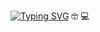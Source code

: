 <a href="https://git.io/typing-svg"><img src="https://readme-typing-svg.herokuapp.com?font=Fira+Code&pause=1000&color=8DEBE8&background=FFEAFC08&center=falso&vCenter=falso&repeat=verdadeiro&random=falso&width=435&lines=Ol%C3%A1%2C+me+chamo+Edna!!!;Estudante+de+Ti+do+zero+ao+pro+-;Cientista+de+dados." alt="Typing SVG" /></a>
🤓
💻 

            
          
